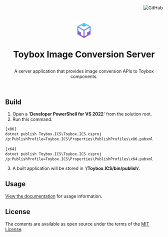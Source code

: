 <p align="right">
<img alt="GitHub" src="https://img.shields.io/github/license/project-toybox/toybox-image-conversion-server">
</p>

<p align="center">
    <h1 align="center">
        <img src="https://raw.githubusercontent.com/project-toybox/toybox-assets/main/images/toybox-icon.png" width="50" height="50">
        <p>Toybox Image Conversion Server</p>
    </h1>
    <p align="center">A server application that provides image conversion APIs to Toybox components.</p>
    <br>
</p>

## Build
1. Open a '__Developer PowerShell for VS 2022__' from the solution root.
2. Run this command.
```
[x86]
dotnet publish Toybox.ICS\Toybox.ICS.csproj /p:PublishProfile=Toybox.ICS\Properties\PublishProfiles\x86.pubxml

[x64]
dotnet publish Toybox.ICS\Toybox.ICS.csproj /p:PublishProfile=Toybox.ICS\Properties\PublishProfiles\x64.pubxml
```
3. A built application will be stored in '__/Toybox.ICS/bin/publish__'.

## Usage
[View the documentation](README.md) for usage information.

## License
The contents are available as open source under the terms of the [MIT License](http://opensource.org/licenses/MIT).
